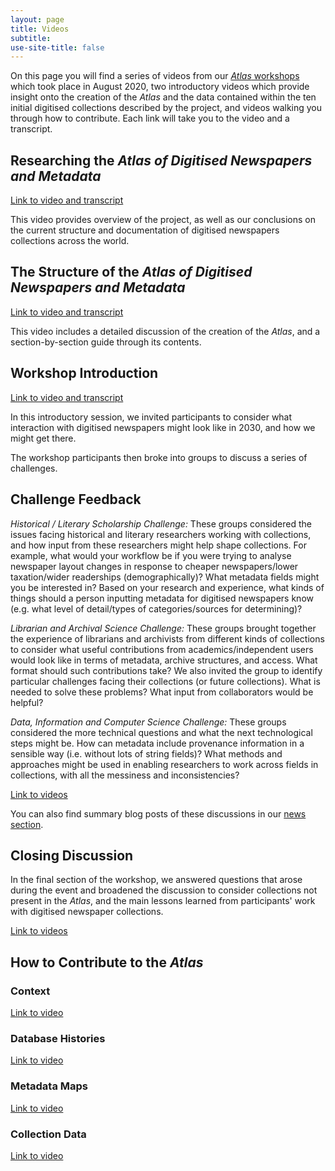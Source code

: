 ```yaml
---
layout: page
title: Videos
subtitle: 
use-site-title: false
---
```


On this page you will find a series of videos from our [*Atlas* workshops](https://www.digitisednewspapers.net/2020-07-30-workshops/) which took place in August 2020, two
introductory videos which provide insight onto the creation of the *Atlas* and the data contained within the ten initial digitised collections described by the project, and videos walking you through how to contribute.
Each link will take you to the video and a transcript.

## Researching the *Atlas of Digitised Newspapers and Metadata*
[Link to video and transcript](researching-atlas.md)
  
This video provides overview of the project, as well as our conclusions on the current structure and documentation of digitised newspapers collections across the world.

## The Structure of the *Atlas of Digitised Newspapers and Metadata*
[Link to video and transcript]()
  
This video includes a detailed discussion of the creation of the *Atlas*, and a section-by-section guide through its contents.

## Workshop Introduction
[Link to video and transcript](introduction.md)
  
In this introductory session, we invited participants to consider what interaction with digitised newspapers might look like in 2030, and how we might get there.
  
The workshop
participants then broke into groups to discuss a series of challenges. 
  
## Challenge Feedback
*Historical / Literary Scholarship Challenge:*
These groups considered the issues facing historical and literary researchers working with collections, and how input from these researchers might help shape collections. 
For example, what would your workflow be if you were trying to analyse newspaper layout changes in response to cheaper newspapers/lower taxation/wider readerships 
(demographically)? What metadata fields might you be interested in? Based on your research and experience, what kinds of things should a person inputting metadata 
for digitised newspapers know (e.g. what level of detail/types of categories/sources for determining)?
  
*Librarian and Archival Science Challenge:*
These groups brought together the experience of librarians and archivists from different kinds of collections to consider what useful contributions from academics/independent 
users would look like in terms of metadata, archive structures, and access. What format should such contributions take? We also invited the group to identify particular 
challenges facing their collections (or future collections). What is needed to solve these problems? What input from collaborators would be helpful?
  
*Data, Information and Computer Science Challenge:*
These groups considered the more technical questions and what the next technological steps might be. How can metadata include provenance information in a 
sensible way (i.e. without lots of string fields)? What methods and approaches might be used in enabling researchers to work across fields in collections, with 
all the messiness and inconsistencies?
  
[Link to videos](challenges.md)
  
You can also find summary blog posts of these discussions in our 
[news section](https://www.digitisednewspapers.net/news/).

## Closing Discussion
In the final section of the workshop, we answered questions that arose during the event and broadened the discussion to consider collections not present in the *Atlas*, 
and the main lessons learned from participants' work with digitised newspaper collections. 
  
[Link to videos](closing.md)

## How to Contribute to the *Atlas*
  
### Context
[Link to video](contribute-context.md)
  
### Database Histories
[Link to video](contribute-history.md)
  
### Metadata Maps
[Link to video](contribute-map.md)
  
### Collection Data
[Link to video](contribute-data.md)
  
